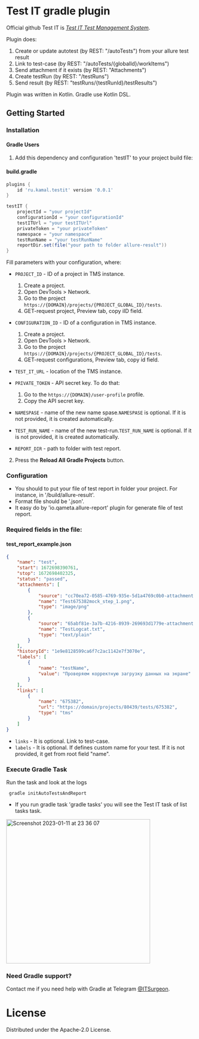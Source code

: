 # Test IT gradle plugin

Official github Test IT is *[Test IT Test Management System](https://github.com/testit-tms)*.

Plugin does:
1) Create or update autotest (by REST: "/autoTests") from your allure test result 
2) Link to test-case (by REST: "/autoTests/{globalId}/workItems") 
3) Send attachment if it exists (by REST: "Attachments")
4) Create testRun (by REST: "/testRuns") 
5) Send result (by REST: "testRuns/{testRunId}/testResults")

Plugin was written in Kotlin. Gradle use Kotlin DSL.

## Getting Started

### Installation
#### Gradle Users

1. Add this dependency and configuration 'testIT' to your project build file:

#### build.gradle
```groovy
plugins {
    id 'ru.kamal.testit' version '0.0.1'
}

testIT {
    projectId = "your projectId"
    configurationId = "your configurationId"
    testITUrl = "your testITUrl"
    privateToken = "your privateToken"
    namespace = "your namespace"
    testRunName = "your testRunName"
    reportDir.set(file("your path to folder allure-result"))
}
```

Fill parameters with your configuration, where:
* `PROJECT_ID` - ID of a project in TMS instance.
    1. Create a project.
    2. Open DevTools > Network.
    3. Go to the project `https://{DOMAIN}/projects/{PROJECT_GLOBAL_ID}/tests`.
    4. GET-request project, Preview tab, copy iID field.

* `CONFIGURATION_ID` - ID of a configuration in TMS instance.
    1. Create a project.
    2. Open DevTools > Network.
    3. Go to the project `https://{DOMAIN}/projects/{PROJECT_GLOBAL_ID}/tests`.
    4. GET-request configurations, Preview tab, copy id field.
* `TEST_IT_URL` - location of the TMS instance.
* `PRIVATE_TOKEN` - API secret key. To do that:
    1. Go to the `https://{DOMAIN}/user-profile` profile.
    2. Copy the API secret key.
* `NAMESPASE` - name of the new name spase.`NAMESPASE` is optional. If it is not provided, it is created automatically.
* `TEST_RUN_NAME` - name of the new test-run.`TEST_RUN_NAME` is optional. If it is not provided, it is created automatically.
* `REPORT_DIR` - path to folder with test report.

2. Press the **Reload All Gradle Projects** button.

### Configuration
* You should to put your file of test report in folder your project. For instance, in '/build/allure-result'.
* Format file should be '.json'.
* It easy do by 'io.qameta.allure-report' plugin for generate file of test report.

### Required fields in the file:
#### test_report_example.json
```json
{
    "name": "test",
    "start": 1672698390761,
    "stop": 1672698402325,
    "status": "passed",
    "attachments": [
        {
            "source": "cc70ea72-0585-4769-935e-5d1a4769c0b0-attachment.png",
            "name": "Test675382mock_step_1.png",
            "type": "image/png"
        },
        {
            "source": "65abf81e-3a7b-4216-8939-269693d1779e-attachment.txt",
            "name": "TestLogcat.txt",
            "type": "text/plain"
        }
    ],
    "historyId": "1e9e8128599ca6f7c2ac1142e7f3070e",
    "labels": [
        {
            "name": "testName",
            "value": "Проверяем корректную загрузку данных на экране"
        }
    ],
    "links": [
        {
            "name": "675382",
            "url": "https://domain/projects/80439/tests/675382",
            "type": "tms"
        }
    ]
}
```
* `links` - It is optional. Link to test-case.
* `labels` - It is optional. If defines custom name for your test. If it is not provided, it get from root field "name".

### Execute Gradle Task
Run the task and look at the logs
```
 gradle initAutoTestsAndReport
```


* If you run gradle task 'gradle tasks' you will see the Test IT task of list tasks task.
<img width="385" alt="Screenshot 2023-01-11 at 23 36 07" src="https://user-images.githubusercontent.com/23185210/211912358-e66531b2-817c-478c-9762-6760577c0389.png">


### Need Gradle support?
Contact me if you need help with Gradle at Telegram [@ITSurgeon](https://t.me/ITSurgeon).

# License

Distributed under the Apache-2.0 License.
